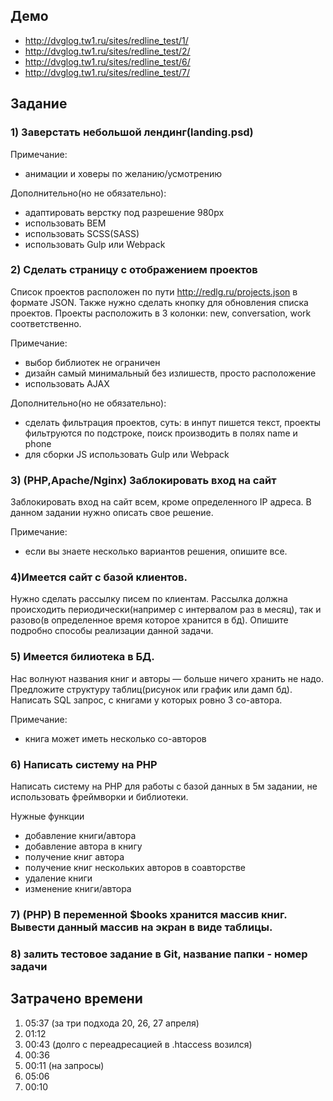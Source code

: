 ## Демо
- http://dvglog.tw1.ru/sites/redline_test/1/
- http://dvglog.tw1.ru/sites/redline_test/2/
- http://dvglog.tw1.ru/sites/redline_test/6/
- http://dvglog.tw1.ru/sites/redline_test/7/

## Задание

### 1) Заверстать небольшой лендинг(landing.psd)

Примечание:
- анимации и ховеры по желанию/усмотрению

Дополнительно(но не обязательно):
- адаптировать верстку под разрешение 980px
- использовать BEM
- использовать SCSS(SASS) 
- использовать Gulp или Webpack

### 2) Сделать страницу с отображением проектов

Список проектов расположен по пути http://redlg.ru/projects.json в формате JSON.
Также нужно сделать кнопку для обновления списка проектов.
Проекты расположить в 3 колонки: new, conversation, work соответственно.

Примечание:
- выбор библиотек не ограничен
- дизайн самый минимальный без излишеств, просто расположение
- использовать AJAX

Дополнительно(но не обязательно):
- сделать фильтрация проектов, суть: в инпут пишется текст, проекты фильтруются по подстроке, поиск производить в полях name и phone
- для сборки JS использовать Gulp или Webpack

### 3) (PHP,Apache/Nginx) Заблокировать вход на сайт 
Заблокировать вход на сайт всем, кроме определенного IP адреса. В данном задании нужно описать свое решение.

Примечание:
- если вы знаете несколько вариантов решения, опишите все.

### 4)Имеется сайт с базой клиентов.
Нужно сделать рассылку писем по клиентам. Рассылка должна происходить периодически(например с интервалом раз в месяц), 
так и разово(в определенное время которое хранится в бд). Опишите подробно способы реализации данной задачи.

### 5) Имеется билиотека в БД.
Нас волнуют названия книг и авторы — больше ничего хранить не надо. Предложите структуру таблиц(рисунок или график или дамп бд).
Написать SQL запрос, с книгами у которых ровно 3 со-автора.

Примечание:
- книга может иметь несколько со-авторов

### 6) Написать систему на PHP
Написать систему на PHP для работы с базой данных в 5м задании, не использовать фреймворки и библиотеки.

Нужные функции
- добавление книги/автора
- добавление автора в книгу
- получение книг автора
- получение книг нескольких авторов в соавторстве
- удаление книги
- изменение книги/автора

### 7) (PHP) В переменной $books хранится массив книг. Вывести данный массив на экран в виде таблицы.

### 8) залить тестовое задание в Git, название папки - номер задачи

## Затрачено времени
1. 05:37 (за три подхода 20, 26, 27 апреля)
2. 01:12
3. 00:43 (долго с переадресацией в .htaccess возился)
4. 00:36
5. 00:11 (на запросы)
6. 05:06
7. 00:10

